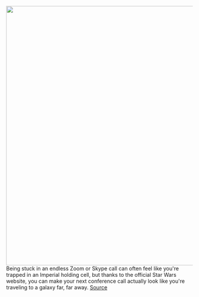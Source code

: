 <img src='https://cdn.vox-cdn.com/uploads/chorus_image/image/50858597/tldr-logo.1473954443.png' width='700px' /><br/>
Being stuck in an endless Zoom or Skype call can often feel like you're trapped in an Imperial holding cell, but thanks to the official Star Wars website, you can make your next conference call actually look like you're traveling to a galaxy far, far away.
<a href='https://www.theverge.com/tldr/2020/4/17/21225754/star-wars-zoom-backgrounds-fun-video-call-skype'> Source <a/>